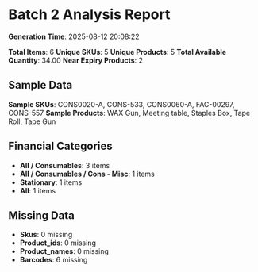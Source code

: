 # Batch 2 Analysis Report

**Generation Time**: 2025-08-12 20:08:22

**Total Items**: 6
**Unique SKUs**: 5
**Unique Products**: 5
**Total Available Quantity**: 34.00
**Near Expiry Products**: 2

## Sample Data
**Sample SKUs**: CONS0020-A, CONS-533, CONS0060-A, FAC-00297, CONS-557
**Sample Products**: WAX Gun, Meeting table, Staples Box, Tape Roll, Tape Gun

## Financial Categories
- **All / Consumables**: 3 items
- **All / Consumables / Cons - Misc**: 1 items
- **Stationary**: 1 items
- **All**: 1 items

## Missing Data
- **Skus**: 0 missing
- **Product_ids**: 0 missing
- **Product_names**: 0 missing
- **Barcodes**: 6 missing
